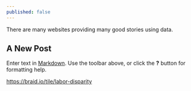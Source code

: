 ```yaml
---
published: false
---
```

There are many websites providing many good stories using data.

## A New Post

Enter text in [Markdown](http://daringfireball.net/projects/markdown/). Use the toolbar above, or click the **?** button for formatting help.

https://braid.io/tile/labor-disparity